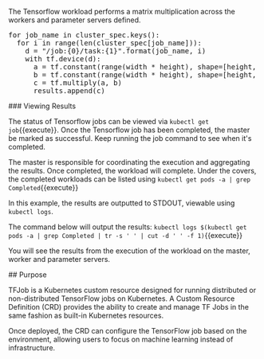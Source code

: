 The Tensorflow workload performs a matrix multiplication across the workers and parameter servers defined.

<pre class="file">
for job_name in cluster_spec.keys():
  for i in range(len(cluster_spec[job_name])):
    d = "/job:{0}/task:{1}".format(job_name, i)
    with tf.device(d):
      a = tf.constant(range(width * height), shape=[height, width])
      b = tf.constant(range(width * height), shape=[height, width])
      c = tf.multiply(a, b)
      results.append(c)
</pre>

### Viewing Results

The status of Tensorflow jobs can be viewed via `kubectl get job`{{execute}}. Once the Tensorflow job has been completed, the master be marked as successful. Keep running the job command to see when it's completed.

The master is responsible for coordinating the execution and aggregating the results. Once completed, the workload will complete. Under the covers, the completed workloads can be listed using `kubectl get pods -a | grep Completed`{{execute}}

In this example, the results are outputted to STDOUT, viewable using `kubectl logs`.

The command below will output the results: `kubectl logs $(kubectl get pods -a | grep Completed | tr -s ' ' | cut -d ' ' -f 1)`{{execute}}

You will see the results from the execution of the workload on the master, worker and parameter servers.

## Purpose

TFJob is a Kubernetes custom resource designed for running distributed or non-distributed TensorFlow jobs on Kubernetes. A Custom Resource Definition (CRD) provides the ability to create and manage TF Jobs in the same fashion as built-in Kubernetes resources.

Once deployed, the CRD can configure the TensorFlow job based on the environment, allowing users to focus on machine learning instead of infrastructure.
